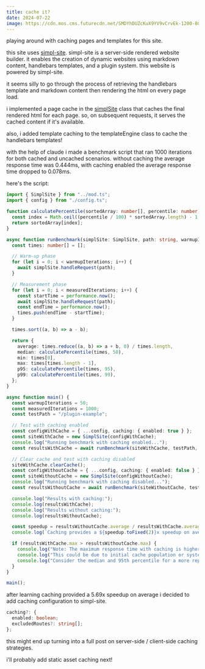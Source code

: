```yaml
---
title: cache it?
date: 2024-07-22
image: https://cdn.mos.cms.futurecdn.net/SMDYhDUZcKuX9YV9vCrvEk-1200-80.jpg
---
```


playing around with caching pages and templates for this site. 

<aside>this site uses <a href="https://github.com/iamseeley/simpl-site" target="_blank">simpl-site</a>. simpl-site is a server-side rendered website builder. it enables the creation of dynamic websites using markdown content, handlebars templates, and a plugin system. this website is powered by simpl-site.</aside>

it seems silly to go through the process of retrieving the handlebars template and markdown content then rendering the html on every page load.

i implemented a page cache in the [simplSite](https://github.com/iamseeley/simpl-site/commit/9287c696421c6e32608ad0a9f8ff5bd89bc26472) class that caches the final rendered html for each page. so, on subsequent requests, it serves the cached content if it's available.

also, i added template caching to the templateEngine class to cache the handlebars templates!

with the help of claude i made a benchmark script that ran 1000 iterations for both cached and uncached scenarios. without caching the average response time was 0.444ms, with caching enabled the average response time dropped to 0.078ms.

here's the script: 

```typescript
import { SimplSite } from "../mod.ts";
import { config } from "./config.ts";

function calculatePercentile(sortedArray: number[], percentile: number): number {
  const index = Math.ceil((percentile / 100) * sortedArray.length) - 1;
  return sortedArray[index];
}

async function runBenchmark(simplSite: SimplSite, path: string, warmupIterations: number, measuredIterations: number) {
  const times: number[] = [];

  // Warm-up phase
  for (let i = 0; i < warmupIterations; i++) {
    await simplSite.handleRequest(path);
  }

  // Measurement phase
  for (let i = 0; i < measuredIterations; i++) {
    const startTime = performance.now();
    await simplSite.handleRequest(path);
    const endTime = performance.now();
    times.push(endTime - startTime);
  }

  times.sort((a, b) => a - b);

  return {
    average: times.reduce((a, b) => a + b, 0) / times.length,
    median: calculatePercentile(times, 50),
    min: times[0],
    max: times[times.length - 1],
    p95: calculatePercentile(times, 95),
    p99: calculatePercentile(times, 99),
  };
}

async function main() {
  const warmupIterations = 50;
  const measuredIterations = 1000;
  const testPath = "/plugin-example";

  // Test with caching enabled
  const configWithCache = { ...config, caching: { enabled: true } };
  const siteWithCache = new SimplSite(configWithCache);
  console.log("Running benchmark with caching enabled...");
  const resultsWithCache = await runBenchmark(siteWithCache, testPath, warmupIterations, measuredIterations);

  // Clear cache and test with caching disabled
  siteWithCache.clearCache();
  const configWithoutCache = { ...config, caching: { enabled: false } };
  const siteWithoutCache = new SimplSite(configWithoutCache);
  console.log("Running benchmark with caching disabled...");
  const resultsWithoutCache = await runBenchmark(siteWithoutCache, testPath, warmupIterations, measuredIterations);

  console.log("Results with caching:");
  console.log(resultsWithCache);
  console.log("Results without caching:");
  console.log(resultsWithoutCache);

  const speedup = resultsWithoutCache.average / resultsWithCache.average;
  console.log(`Caching provides a ${speedup.toFixed(2)}x speedup on average`);

  if (resultsWithCache.max > resultsWithoutCache.max) {
    console.log("Note: The maximum response time with caching is higher than without caching.");
    console.log("This could be due to initial cache population or system variability.");
    console.log("Consider the median and 95th percentile for a more representative comparison.");
  }
}

main();
```

after learning caching provided a 5.69x speedup on average i decided to add caching configuration to simpl-site.

```typescript
caching?: {
  enabled: boolean;
  excludedRoutes?: string[];
};
```

this might end up turning into a full post on server-side / client-side caching strategies.

i'll probably add static asset caching next!
